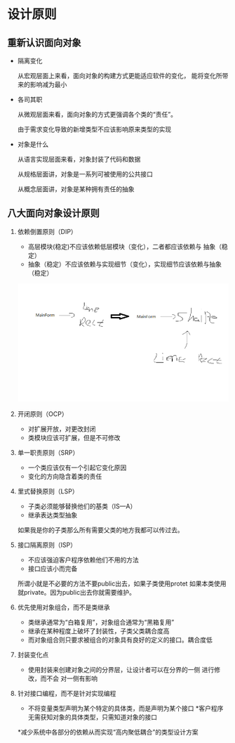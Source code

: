 # 设计原则

## 重新认识面向对象
* 隔离变化

    从宏观层面上来看，面向对象的构建方式更能适应软件的变化，
    能将变化所带来的影响减为最小
* 各司其职

    从微观层面来看，面向对象的方式更强调各个类的“责任”。
    
    由于需求变化导致的新增类型不应该影响原来类型的实现
* 对象是什么

    从语言实现层面来看，对象封装了代码和数据
    
    从规格层面讲，对象是一系列可被使用的公共接口
    
    从概念层面讲，对象是某种拥有责任的抽象
    
## 八大面向对象设计原则

1. 依赖倒置原则（DIP）

    * 高层模块(稳定)不应该依赖低层模块（变化），二者都应该依赖与
    抽象（稳定）
    * 抽象（稳定）不应该依赖与实现细节（变化），实现细节应该依赖与抽象（稳定）
    
    ![依赖倒置](../image/c4/dp-di.png)

2. 开闭原则（OCP）

    * 对扩展开放，对更改封闭
    * 类模块应该可扩展，但是不可修改
    
3. 单一职责原则（SRP）

    * 一个类应该仅有一个引起它变化原因
    * 变化的方向隐含着类的责任
    
4. 里式替换原则（LSP）

    * 子类必须能够替换他们的基类（IS—A）
    * 继承表达类型抽象
    
    如果我是你的子类那么所有需要父类的地方我都可以传过去。
5. 接口隔离原则（ISP）

    * 不应该强迫客户程序依赖他们不用的方法
    * 接口应该小而完备
    
    所谓小就是不必要的方法不要public出去，如果子类使用protet
    如果本类使用就private。因为public出去你就需要维护。
    
6. 优先使用对象组合，而不是类继承

    * 类继承通常为“白箱复用”，对象组合通常为“黑箱复用”
    * 继承在某种程度上破坏了封装性，子类父类耦合度高
    * 而对象组合则只要求被组合的对象具有良好的定义的接口。耦合度低

7. 封装变化点

    * 使用封装来创建对象之间的分界层，让设计者可以在分界的一侧
    进行修改，而不会 对一侧有影响
    
8. 针对接口编程，而不是针对实现编程

    * 不将变量类型声明为某个特定的具体类，而是声明为某个接口 
    *客户程序无需获知对象的具体类型，只需知道对象的接口
    
    *减少系统中各部分的依赖从而实现“高内聚低耦合”的类型设计方案
    
    
